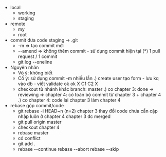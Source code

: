 - local 
  + working 
  + staging 
- remote
  + my 
  + root
- commit
  đưa code staging -> .git 
  + -m
    => tạo commit mới
  + --amend
    => không thêm commit - sử dụng commit hiện tại
  (*) 1 pull request / 1 commit 
  + git log --oneline
- Nguyên nhân
  + Vô ý: không biết
  + Cố ý: sử dụng commit -m nhiều lần
    .) create user
       tạo form - lưu kq vào db - viết validate 
          ok            ok            X
          C1            C2            X
  + checkout từ nhánh khác
    branch: master
      .) co chapter 3: done -> reviewing
          => chapter 4: có toàn bộ commit từ chapter 3 + chapter 4
      .) co chapter 4:
          code lại chapter 3
          làm chapter 4
- rebase gộp commit/code
  + git rebase -i HEAD~n (n=2)
  chapter 3 thay đổi code
  chưa cần cập nhập luôn ở chapter 4
  chapter 3 đc merged 
  + git pull origin master 
  + checkout chapter 4 
  + rebase master
  + có conflict
  + git add .
  + rebase --continue 
    rebase --abort
    rebase --skip
